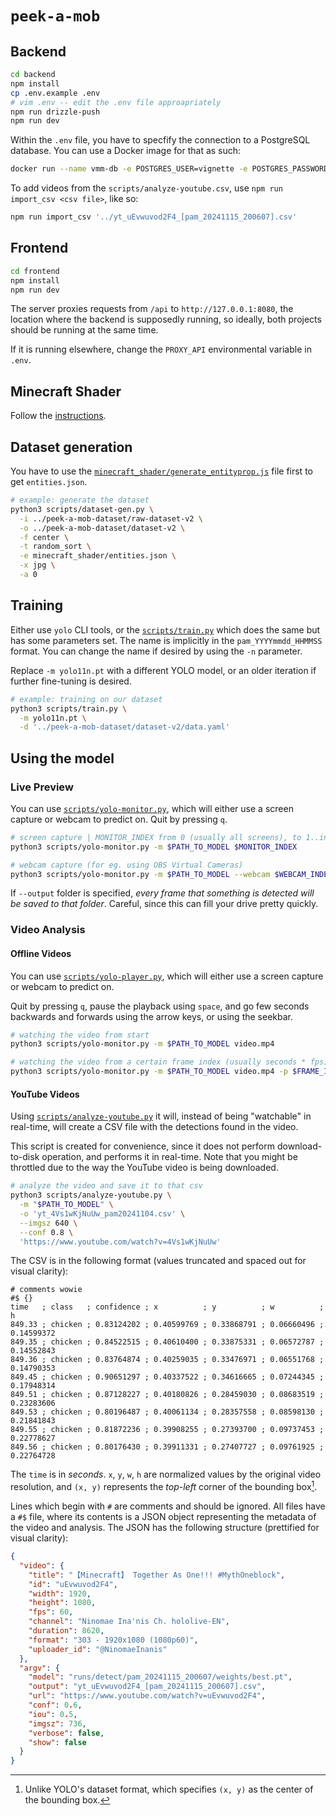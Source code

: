 # `peek-a-mob`

## Backend

```sh
cd backend
npm install
cp .env.example .env
# vim .env -- edit the .env file approapriately
npm run drizzle-push
npm run dev 
```

Within the `.env` file, you have to specfify the connection to a PostgreSQL database. You can use a Docker image for that as such:

```sh
docker run --name vmm-db -e POSTGRES_USER=vignette -e POSTGRES_PASSWORD=wah --restart=unless-stopped -p 127.0.0.1:5432:5432 -d postgres:alpine
```

To add videos from the `scripts/analyze-youtube.csv`, use `npm run import_csv <csv file>`, like so:

```sh
npm run import_csv '../yt_uEvwuvod2F4_[pam_20241115_200607].csv'
```

## Frontend

```sh
cd frontend
npm install
npm run dev
```

The server proxies requests from `/api` to `http://127.0.0.1:8080`, the location where the backend is supposedly running, so ideally, both projects should be running at the same time. 

If it is running elsewhere, change the `PROXY_API` environmental variable in `.env`.

## Minecraft Shader

Follow the [instructions](./minecraft_shader).

## Dataset generation

You have to use the [`minecraft_shader/generate_entityprop.js`](`minecraft_shader/generate_entityprop.js`) file first to get `entities.json`. 

```sh
# example: generate the dataset
python3 scripts/dataset-gen.py \
  -i ../peek-a-mob-dataset/raw-dataset-v2 \
  -o ../peek-a-mob-dataset/dataset-v2 \
  -f center \
  -t random_sort \
  -e minecraft_shader/entities.json \
  -x jpg \
  -a 0
```

## Training

Either use `yolo` CLI tools, or the [`scripts/train.py`](scripts/train.py) which does the same but has some parameters set. The name is implicitly in the `pam_YYYYmmdd_HHMMSS` format. You can change the name if desired by using the `-n` parameter.

Replace `-m yolo11n.pt` with a different YOLO model, or an older iteration if further fine-tuning is desired.

```sh
# example: training on our dataset
python3 scripts/train.py \
  -m yolo11n.pt \
  -d '../peek-a-mob-dataset/dataset-v2/data.yaml'
```

## Using the model

### Live Preview

You can use [`scripts/yolo-monitor.py`](scripts/yolo-monitor.py), which will either use a screen capture or webcam to predict on. Quit by pressing `q`.

```sh
# screen capture | MONITOR_INDEX from 0 (usually all screens), to 1..inf (separate screens)
python3 scripts/yolo-monitor.py -m $PATH_TO_MODEL $MONITOR_INDEX

# webcam capture (for eg. using OBS Virtual Cameras)
python3 scripts/yolo-monitor.py -m $PATH_TO_MODEL --webcam $WEBCAM_INDEX
```

If `--output` folder is specified, *every frame that something is detected will be saved to that folder*. Careful, since this can fill your drive pretty quickly.

### Video Analysis

#### Offline Videos

You can use [`scripts/yolo-player.py`](scripts/yolo-player.py), which will either use a screen capture or webcam to predict on.

Quit by pressing `q`, pause the playback using `space`, and go few seconds backwards and forwards using the arrow keys, or using the seekbar.

```sh
# watching the video from start
python3 scripts/yolo-monitor.py -m $PATH_TO_MODEL video.mp4

# watching the video from a certain frame index (usually seconds * fps)
python3 scripts/yolo-monitor.py -m $PATH_TO_MODEL video.mp4 -p $FRAME_INDEX
```

#### YouTube Videos

Using [`scripts/analyze-youtube.py`](scripts/analyze-youtube.py) it will, instead of being "watchable" in real-time, will create a CSV file with the detections found in the video. 

This script is created for convenience, since it does not perform download-to-disk operation, and performs it in real-time. Note that you might be throttled due to the way the YouTube video is being downloaded.

```sh
# analyze the video and save it to that csv
python3 scripts/analyze-youtube.py \
  -m "$PATH_TO_MODEL" \
  -o 'yt_4Vs1wKjNuUw_pam20241104.csv' \
  --imgsz 640 \
  --conf 0.8 \
  'https://www.youtube.com/watch?v=4Vs1wKjNuUw'
```

The CSV is in the following format (values truncated and spaced out for visual clarity):
```csv
# comments wowie
#$ {}
time   ; class   ; confidence ; x          ; y          ; w          ; h
849.33 ; chicken ; 0.83124202 ; 0.40599769 ; 0.33868791 ; 0.06660496 ; 0.14599372
849.35 ; chicken ; 0.84522515 ; 0.40610400 ; 0.33875331 ; 0.06572787 ; 0.14552843
849.36 ; chicken ; 0.83764874 ; 0.40259035 ; 0.33476971 ; 0.06551768 ; 0.14790353
849.45 ; chicken ; 0.90651297 ; 0.40337522 ; 0.34616665 ; 0.07244345 ; 0.17948314
849.51 ; chicken ; 0.87128227 ; 0.40180826 ; 0.28459030 ; 0.08683519 ; 0.23283606
849.53 ; chicken ; 0.80196487 ; 0.40061134 ; 0.28357558 ; 0.08598130 ; 0.21841843
849.55 ; chicken ; 0.81872236 ; 0.39908255 ; 0.27393700 ; 0.09737453 ; 0.22778627
849.56 ; chicken ; 0.80176430 ; 0.39911331 ; 0.27407727 ; 0.09761925 ; 0.22764728
```

The `time` is in *seconds*. `x`, `y`, `w`, `h` are normalized values by the original video resolution, and `(x, y)` represents the *top-left* corner of the bounding box[^1].

Lines which begin with `#` are comments and should be ignored. All files have a `#$` file, where its contents is a JSON object representing the metadata of the video and analysis. The JSON has the following structure (prettified for visual clarity):

```json
{
  "video": {
    "title": "【Minecraft】 Together As One!!! #MythOneblock",
    "id": "uEvwuvod2F4",
    "width": 1920,
    "height": 1080,
    "fps": 60,
    "channel": "Ninomae Ina'nis Ch. hololive-EN",
    "duration": 8620,
    "format": "303 - 1920x1080 (1080p60)",
    "uploader_id": "@NinomaeInanis"
  },
  "argv": {
    "model": "runs/detect/pam_20241115_200607/weights/best.pt",
    "output": "yt_uEvwuvod2F4_[pam_20241115_200607].csv",
    "url": "https://www.youtube.com/watch?v=uEvwuvod2F4",
    "conf": 0.6,
    "iou": 0.5,
    "imgsz": 736,
    "verbose": false,
    "show": false
  }
}
```

[^1]: Unlike YOLO's dataset format, which specifies `(x, y)` as the center of the bounding box.